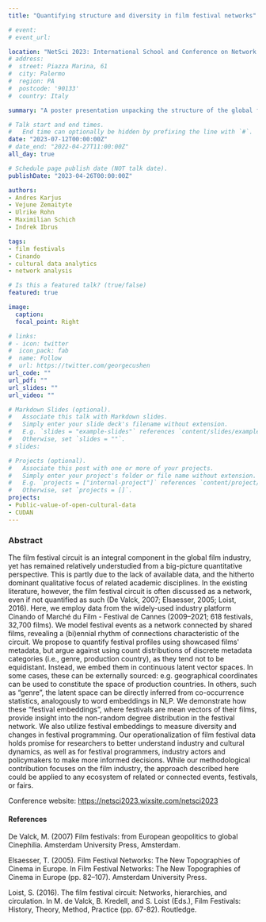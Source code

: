 ```yaml
---
title: "Quantifying structure and diversity in film festival networks"

# event: 
# event_url: 

location: "NetSci 2023: International School and Conference on Network Science, Central European University & Complexity Science Hub Vienna, Austria"
# address:
#  street: Piazza Marina, 61
#  city: Palermo
#  region: PA
#  postcode: '90133'
#  country: Italy

summary: "A poster presentation unpacking the structure of the global film festival network"

# Talk start and end times.
#   End time can optionally be hidden by prefixing the line with `#`.
date: "2023-07-12T00:00:00Z"
# date_end: "2022-04-27T11:00:00Z"
all_day: true

# Schedule page publish date (NOT talk date).
publishDate: "2023-04-26T00:00:00Z"

authors: 
- Andres Karjus
- Vejune Zemaityte
- Ulrike Rohn
- Maximilian Schich
- Indrek Ibrus

tags:
- film festivals
- Cinando
- cultural data analytics
- network analysis

# Is this a featured talk? (true/false)
featured: true

image:
  caption: 
  focal_point: Right

# links:
# - icon: twitter
#  icon_pack: fab
#  name: Follow
#  url: https://twitter.com/georgecushen
url_code: ""
url_pdf: ""
url_slides: ""
url_video: ""

# Markdown Slides (optional).
#   Associate this talk with Markdown slides.
#   Simply enter your slide deck's filename without extension.
#   E.g. `slides = "example-slides"` references `content/slides/example-slides.md`.
#   Otherwise, set `slides = ""`.
# slides:

# Projects (optional).
#   Associate this post with one or more of your projects.
#   Simply enter your project's folder or file name without extension.
#   E.g. `projects = ["internal-project"]` references `content/project/deep-learning/index.md`.
#   Otherwise, set `projects = []`.
projects:
- Public-value-of-open-cultural-data
- CUDAN
---
```


### Abstract

The film festival circuit is an integral component in the global film industry, yet has remained relatively understudied from a big-picture quantitative perspective. This is partly due to the lack of available data, and the hitherto dominant qualitative focus of related academic disciplines. In the existing literature, however, the film festival circuit is often discussed as a network, even if not quantified as such (De Valck, 2007; Elsaesser, 2005; Loist, 2016). Here, we employ data from the widely-used industry platform Cinando of Marché du Film - Festival de Cannes (2009–2021; 618 festivals, 32,700 films). We model festival events as a network connected by shared films, revealing a (bi)ennial rhythm of connections characteristic of the circuit. We propose to quantify festival profiles using showcased films' metadata, but argue against using count distributions of discrete metadata categories (i.e., genre, production country), as they tend not to be equidistant. Instead, we embed them in continuous latent vector spaces. In some cases, these can be externally sourced: e.g. geographical coordinates can be used to constitute the space of production countries. In others, such as “genre”, the latent space can be directly inferred from co-occurrence statistics, analogously to word embeddings in NLP. We demonstrate how these “festival embeddings”, where festivals are mean vectors of their films, provide insight into the non-random degree distribution in the festival network. We also utilize festival embeddings to measure diversity and changes in festival programming. Our operationalization of film festival data holds promise for researchers to better understand industry and cultural dynamics, as well as for festival programmers,  industry actors and policymakers to make more informed decisions. While our methodological contribution focuses on the film industry, the approach described here could be applied to any ecosystem of related or connected events, festivals, or fairs.

Conference website: https://netsci2023.wixsite.com/netsci2023


#### References

De Valck, M. (2007) Film festivals: from European geopolitics to global Cinephilia. Amsterdam University Press, Amsterdam.

Elsaesser, T. (2005). Film Festival Networks: The New Topographies of Cinema in Europe. In Film Festival Networks: The New Topographies of Cinema in Europe (pp. 82–107). Amsterdam University Press. 

Loist, S. (2016). The film festival circuit: Networks, hierarchies, and circulation. In M. de Valck, B. Kredell, and S. Loist (Eds.), Film Festivals: History, Theory, Method, Practice (pp. 67-82). Routledge.